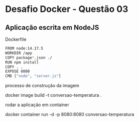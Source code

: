 # Desafio Docker - Questão 03

## Aplicação escrita em NodeJS

Dockerfile
```bash
FROM node:14.17.5
WORKDIR /app
COPY package*.json ./
RUN npm install
COPY . .
EXPOSE 8080
CMD ["node", "server.js"]
```
 
processo de construção da imagem

docker image build -t conversao-temperatura .

rodar a aplicação em container

docker container run -d -p 8080:8080 conversao-temperatura


```bash

```
